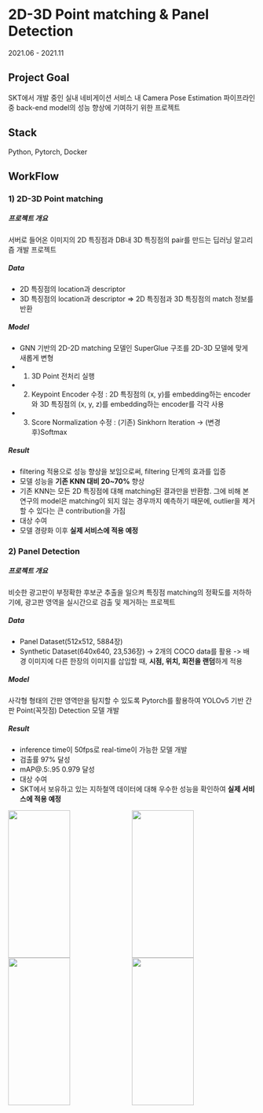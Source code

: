 # 2D-3D Point matching & Panel Detection
2021.06 - 2021.11

## Project Goal
SKT에서 개발 중인 실내 네비게이션 서비스 내 Camera Pose Estimation 파이프라인 중 back-end model의 성능 향상에 기여하기 위한 프로젝트

## Stack
Python, Pytorch, Docker

## WorkFlow

### 1) 2D-3D Point matching
##### 프로젝트 개요
서버로 들어온 이미지의 2D 특징점과 DB내 3D 특징점의 pair를 만드는 딥러닝 알고리즘 개발 프로젝트

##### Data
- 2D 특징점의 location과 descriptor
- 3D 특징점의 location과 descriptor
=> 2D 특징점과 3D 특징점의 match 정보를 반환

##### Model
- GNN 기반의 2D-2D matching 모델인 SuperGlue 구조를 2D-3D 모델에 맞게 새롭게 변형
- 1) 3D Point 전처리 실행
- 2) Keypoint Encoder 수정 :  2D 특징점의 (x, y)를 embedding하는 encoder와 3D 특징점의 (x, y, z)를 embedding하는 encoder를 각각 사용
- 3) Score Normalization 수정 : (기존) Sinkhorn Iteration -> (변경 후)Softmax 

##### Result
- filtering 적용으로 성능 향상을 보임으로써, filtering 단계의 효과를 입증
- 모델 성능을 **기존 KNN 대비 20~70%** 향상
- 기존 KNN는 모든 2D 특징점에 대해 matching된 결과만을 반환함. 그에 비해 본 연구의 model은 matching이 되지 않는 경우까지 예측하기 때문에, outlier을 제거할 수 있다는 큰 contribution을 가짐
- 대상 수여
- 모델 경량화 이후 **실제 서비스에 적용 예정**



### 2) Panel Detection
##### 프로젝트 개요
비슷한 광고판이 부정확한 후보군 추출을 일으켜 특징점 matching의 정확도를 저하하기에, 광고판 영역을 실시간으로 검출 및 제거하는 프로젝트

##### Data
- Panel Dataset(512x512, 5884장)
- Synthetic Dataset(640x640, 23,536장)
    -> 2개의 COCO data를 활용
    -> 배경 이미지에 다른 한장의 이미지를 삽입할 때, **시점, 위치, 회전을 랜덤**하게 적용

##### Model
사각형 형태의 간판 영역만을 탐지할 수 있도록 Pytorch를 활용하여 YOLOv5 기반 간판 Point(꼭짓점) Detection 모델 개발

##### Result
- inference time이 50fps로 real-time이 가능한 모델 개발
- 검출률 97% 달성
- mAP@.5:.95 0.979 달성
- 대상 수여
- SKT에서 보유하고 있는 지하철역 데이터에 대해 우수한 성능을 확인하여 **실제 서비스에 적용 예정**

<img src="https://user-images.githubusercontent.com/77380514/223083252-98e79a8f-9b95-414b-9683-1a73783704d6.jpg" width="50%" height="300"></img><img src="https://user-images.githubusercontent.com/77380514/223083269-37b8a8fb-5cd5-4992-899a-719534fec957.jpg" width="50%" height="300"></img>
<img src="https://user-images.githubusercontent.com/77380514/223083276-b4168405-c43f-4f02-9a3f-c6db72cb7c33.jpg" width="50%" height="300"></img><img src="https://user-images.githubusercontent.com/77380514/223083306-3d96ea47-0a17-47a2-a239-6a087301a61a.jpg" width="50%" height="300"></img>
